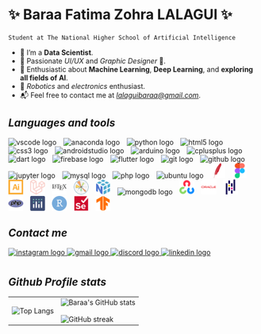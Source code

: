 # ✨ Baraa Fatima Zohra LALAGUI ✨
`Student at The National Higher School of Artificial Intelligence`

- 🌟 I’m a **Data Scientist**.
- 🎨 Passionate *UI/UX* and *Graphic Designer* 🌸.
- 🤖 Enthusiastic about **Machine Learning**, **Deep Learning**, and **exploring all fields of AI**.
- 🤖 *Robotics* and *electronics* enthusiast.
- 📬 Feel free to contact me at *lalaguibaraa@gmail.com*.

<!-----
-  Mobile Developer (flutter)
-  MERN Stack Developer
----->
  

## ***Languages and tools***

<div align="left">
  <img width="30px" style="padding-right:10px;" src="https://cdn.jsdelivr.net/gh/devicons/devicon/icons/vscode/vscode-original.svg" height="30" alt="vscode logo"  />
  <img width="30px" style="padding-right:10px;"  src="https://cdn.jsdelivr.net/gh/devicons/devicon/icons/anaconda/anaconda-original.svg" height="30" alt="anaconda logo"  />
  <img width="30px" style="padding-right:10px;" src="https://cdn.jsdelivr.net/gh/devicons/devicon/icons/python/python-original.svg" height="30" alt="python logo"  />
  <img width="30px" style="padding-right:10px;" src="https://cdn.jsdelivr.net/gh/devicons/devicon/icons/html5/html5-original.svg" height="30" alt="html5 logo"  />
  <img width="30px" style="padding-right:10px;"  src="https://cdn.jsdelivr.net/gh/devicons/devicon/icons/css3/css3-original.svg" height="30" alt="css3 logo"  />
  <img width="30px" style="padding-right:10px;"  src="https://cdn.jsdelivr.net/gh/devicons/devicon/icons/androidstudio/androidstudio-original.svg" height="30" alt="androidstudio logo"  />
  <img width="30px" style="padding-right:10px;"  src="https://cdn.jsdelivr.net/gh/devicons/devicon/icons/arduino/arduino-original.svg" height="30" alt="arduino logo"  />
  <img width="30px" style="padding-right:10px;"  src="https://cdn.jsdelivr.net/gh/devicons/devicon/icons/cplusplus/cplusplus-original.svg" height="30" alt="cplusplus logo"  />
  <img width="30px" style="padding-right:10px;"  src="https://cdn.jsdelivr.net/gh/devicons/devicon/icons/dart/dart-original.svg" height="30" alt="dart logo"  />
  <img width="30px" style="padding-right:10px;"  src="https://cdn.jsdelivr.net/gh/devicons/devicon/icons/firebase/firebase-plain.svg" height="30" alt="firebase logo"  />
  <img width="30px" style="padding-right:10px;"  src="https://cdn.jsdelivr.net/gh/devicons/devicon/icons/flutter/flutter-original.svg" height="30" alt="flutter logo"  />
  <img width="30px" style="padding-right:10px;" src="https://cdn.jsdelivr.net/gh/devicons/devicon/icons/git/git-original.svg" height="30" alt="git logo"  />
  <img width="30px" style="padding-right:10px;" src="https://cdn.jsdelivr.net/gh/devicons/devicon/icons/github/github-original.svg" height="30" alt="github logo"  />
  <img width="30px" style="padding-right:10px;" src="https://cdn.jsdelivr.net/gh/devicons/devicon/icons/jupyter/jupyter-original.svg" height="30" alt="jupyter logo"  />
  <img width="30px" style="padding-right:10px;" src="https://cdn.jsdelivr.net/gh/devicons/devicon/icons/mysql/mysql-original.svg" height="30" alt="mysql logo"  />
  <img width="30px" style="padding-right:10px;" src="https://cdn.jsdelivr.net/gh/devicons/devicon/icons/php/php-original.svg" height="30" alt="php logo"  />
  <img width="30px" style="padding-right:10px;" src="https://cdn.jsdelivr.net/gh/devicons/devicon/icons/ubuntu/ubuntu-plain.svg" height="30" alt="ubuntu logo"  />  
  <img width="30px" style="padding-right:10px;" src="https://github.com/devicons/devicon/blob/master/icons/apache/apache-plain.svg" height="30" alt="apache logo"  />  
  <img width="30px" style="padding-right:10px;" src="https://github.com/devicons/devicon/blob/master/icons/figma/figma-original.svg" height="30" alt="figma logo"  />  
  <img width="30px" style="padding-right:10px;" src="https://github.com/devicons/devicon/blob/master/icons/illustrator/illustrator-line.svg" height="30" alt="illustrator logo"  />
  <img width="30px" style="padding-right:10px;" src="https://github.com/devicons/devicon/blob/master/icons/laravel/laravel-line.svg" height="30" alt="laravel logo"  />
  <img width="30px" style="padding-right:10px;" src="https://github.com/devicons/devicon/blob/master/icons/latex/latex-original.svg" height="30" alt="latex logo"  />
  <img width="30px" style="padding-right:10px;" src="https://github.com/devicons/devicon/blob/master/icons/matplotlib/matplotlib-original.svg" height="30" alt="matplotlib logo"  />
  <img width="30px" style="padding-right:10px;" src="https://github.com/devicons/devicon/blob/master/icons/numpy/numpy-original.svg" height="30" alt="numpy logo"  />
  <img width="30px" style="padding-right:10px;" src="https://github.com/mongodb-js/leaf/blob/master/mongodb-leaf.svg" height="30" alt="mongodb logo"  />
  <img width="30px" style="padding-right:10px;" src="https://github.com/devicons/devicon/blob/master/icons/opencv/opencv-original.svg" height="30" alt="opencv logo"  />
  <img width="30px" style="padding-right:10px;" src="https://github.com/devicons/devicon/blob/master/icons/oracle/oracle-original.svg" height="30" alt="oracle logo"  />
  <img width="30px" style="padding-right:10px;" src="https://github.com/devicons/devicon/blob/master/icons/pandas/pandas-original.svg" height="30" alt="pandas logo"  />
  <img width="30px" style="padding-right:10px;" src="https://github.com/devicons/devicon/blob/master/icons/php/php-original.svg" height="30" alt="php logo"  />
  <img width="30px" style="padding-right:10px;" src="https://github.com/devicons/devicon/blob/master/icons/plotly/plotly-original.svg" height="30" alt="plotly logo"  />
  <img width="30px" style="padding-right:10px;" src="https://github.com/devicons/devicon/blob/master/icons/rstudio/rstudio-original.svg" height="30" alt="rstudio logo"  />
  <img width="30px" style="padding-right:10px;" src="https://github.com/devicons/devicon/blob/master/icons/selenium/selenium-original.svg" height="30" alt="selenium logo"  />
  <img width="30px" style="padding-right:10px;" src="https://github.com/devicons/devicon/blob/master/icons/tensorflow/tensorflow-original.svg" height="30" alt="tensorflow logo"  />
  
</div>


## ***Contact me***

<div align="left">
  <a href="https://www.instagram.com/lalaguibaraa/" target="_blank">
    <img src="https://img.shields.io/static/v1?message=Instagram&logo=instagram&label=&color=white&logoColor=fb3580&labelColor=&style=for-the-badge" height="35" alt="instagram logo"  />
  </a>
  <a href="lalaguibaraa@gmail.com" target="_blank">
    <img src="https://img.shields.io/static/v1?message=Gmail&logo=gmail&label=&color=white&logoColor=fb3580&labelColor=&style=for-the-badge" height="35" alt="gmail logo"  />
  </a>
  <a href="https://discord.com/channels/@baraalalagui" target="_blank">
  <img src="https://img.shields.io/static/v1?message=Discord&logo=discord&label=&color=white&logoColor=fb3580&labelColor=&style=for-the-badge" height="35" alt="discord logo"  />
  </a>
  <a href="https://www.linkedin.com/in/baraa-lalagui/" target="_blank">
    <img src="https://img.shields.io/static/v1?message=LinkedIn&logo=linkedin&label=&color=white&logoColor=fb3580&labelColor=&style=for-the-badge" height="35" alt="linkedin logo"  />
  </a>
   
</div>

#

## ***Github Profile stats*** 
<div align="left">
 
  <table align="center">
    <tr>
      <td align="center" >
        <img src="https://github-readme-stats.anuraghazra1.vercel.app/api/top-langs/?username=BaraaFatimaZohraLALAGUI&theme=omni&hide_border=false&no-bg=true&no-frame=true&langs_count=5" alt="Top Langs" width="320">
      </td>
      <td>
        <img src="https://github-readme-stats.vercel.app/api?username=BaraaFatimaZohraLALAGUI&show_icons=true&include_all_commits=true&count_private=true&theme=omni" alt="Baraa's GitHub stats" width="320">
        <br></br>
        <img src="https://github-readme-streak-stats.herokuapp.com/?user=BaraaFatimaZohraLALAGUI&theme=omni" alt="GitHub streak" width="320">
      </td>
  </table>
</div>
  

<!---
BaraaFatimaZohraLALAGUI/BaraaFatimaZohraLALAGUI is a ✨ special ✨ repository because its `README.md` (this file) appears on your GitHub profile.
You can click the Preview link to take a look at your changes.
--->
